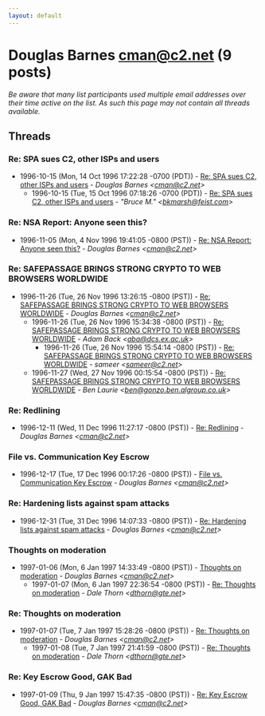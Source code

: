 ```yaml
---
layout: default
---
```


# Douglas Barnes <cman@c2.net> (9 posts)

_Be aware that many list participants used multiple email addresses over their time active on the list. As such this page may not contain all threads available._

## Threads

### Re: SPA sues C2, other ISPs and users
+ 1996-10-15 (Mon, 14 Oct 1996 17:22:28 -0700 (PDT)) - [Re: SPA sues C2, other ISPs and users](/archive/1996/10/7e968dadac575dc0fb890cc4671890079cffffb26de3889fce805a86c8b7d50e) - _Douglas Barnes \<cman@c2.net\>_
  + 1996-10-15 (Tue, 15 Oct 1996 07:18:26 -0700 (PDT)) - [Re: SPA sues C2, other ISPs and users](/archive/1996/10/d95fc78ecd8ba68a72e7b3c958eba9c12a1f0188d6f695367e5e12e50642f2ba) - _"Bruce M." \<bkmarsh@feist.com\>_

### Re: NSA Report: Anyone seen this?
+ 1996-11-05 (Mon, 4 Nov 1996 19:41:05 -0800 (PST)) - [Re: NSA Report: Anyone seen this?](/archive/1996/11/b29d9e34e4d8c6301a9e96e7ed6e356b69ec26d1ec4e4de004d9099f10914a0a) - _Douglas Barnes \<cman@c2.net\>_

### Re: SAFEPASSAGE BRINGS STRONG CRYPTO TO WEB BROWSERS WORLDWIDE
+ 1996-11-26 (Tue, 26 Nov 1996 13:26:15 -0800 (PST)) - [Re: SAFEPASSAGE BRINGS STRONG CRYPTO TO WEB BROWSERS WORLDWIDE](/archive/1996/11/1c9f74390991d509f4ea152b9065e2b309b2dbcb8c1a6af13f76af2db7452d11) - _Douglas Barnes \<cman@c2.net\>_
  + 1996-11-26 (Tue, 26 Nov 1996 15:34:38 -0800 (PST)) - [Re: SAFEPASSAGE BRINGS STRONG CRYPTO TO WEB BROWSERS WORLDWIDE](/archive/1996/11/477d072fc16f9c813460ecc10523897129953ffe3fcf9a06edfbce153cec63c1) - _Adam Back \<aba@dcs.ex.ac.uk\>_
    + 1996-11-26 (Tue, 26 Nov 1996 15:54:14 -0800 (PST)) - [Re: SAFEPASSAGE BRINGS STRONG CRYPTO TO WEB BROWSERS WORLDWIDE](/archive/1996/11/1aebfa27963c729d243675e95d1749c06ea89c5e41987545f618b7609b80f28c) - _sameer \<sameer@c2.net\>_
  + 1996-11-27 (Wed, 27 Nov 1996 00:15:54 -0800 (PST)) - [Re: SAFEPASSAGE BRINGS STRONG CRYPTO TO WEB BROWSERS WORLDWIDE](/archive/1996/11/31f89bc2fe995edd51b710ffbae6535f9351016ac2203bf6932efcf53247333e) - _Ben Laurie \<ben@gonzo.ben.algroup.co.uk\>_

### Re: Redlining
+ 1996-12-11 (Wed, 11 Dec 1996 11:27:17 -0800 (PST)) - [Re: Redlining](/archive/1996/12/b788f2dd9aac07180b5266d4a68ef86cb59dfde9f3ba58fc8e410a52de0bcaf9) - _Douglas Barnes \<cman@c2.net\>_

### File vs. Communication Key Escrow
+ 1996-12-17 (Tue, 17 Dec 1996 00:17:26 -0800 (PST)) - [File vs. Communication Key Escrow](/archive/1996/12/b9dc349853c0e51cf73f4840437da4301772a77efa110649318a7198923bc925) - _Douglas Barnes \<cman@c2.net\>_

### Re: Hardening lists against spam attacks
+ 1996-12-31 (Tue, 31 Dec 1996 14:07:33 -0800 (PST)) - [Re: Hardening lists against spam attacks](/archive/1996/12/894c6330efccf7c613240d52883b5c97537e0a145307d3ff2189a606a1c961c8) - _Douglas Barnes \<cman@c2.net\>_

### Thoughts on moderation
+ 1997-01-06 (Mon, 6 Jan 1997 14:33:49 -0800 (PST)) - [Thoughts on moderation](/archive/1997/01/dd94adf3a727865277f0226b3adca9a7659ad11134d132345d86d61fc6b049d8) - _Douglas Barnes \<cman@c2.net\>_
  + 1997-01-07 (Mon, 6 Jan 1997 22:36:54 -0800 (PST)) - [Re: Thoughts on moderation](/archive/1997/01/f5eecb89a1a8ac68a187f10b3a215e4e2fc15093d2e1a56e0a9fa644e7850d35) - _Dale Thorn \<dthorn@gte.net\>_

### Re: Thoughts on moderation
+ 1997-01-07 (Tue, 7 Jan 1997 15:28:26 -0800 (PST)) - [Re: Thoughts on moderation](/archive/1997/01/45f4396d3851b82c687b24605b192bdab684ffe360364088c1f2e640b7fcb75f) - _Douglas Barnes \<cman@c2.net\>_
  + 1997-01-08 (Tue, 7 Jan 1997 21:41:59 -0800 (PST)) - [Re: Thoughts on moderation](/archive/1997/01/42186c7990a123a8c5f9a71274aa5c68a6520d63356662015e9cceced28feec3) - _Dale Thorn \<dthorn@gte.net\>_

### Re: Key Escrow Good, GAK Bad
+ 1997-01-09 (Thu, 9 Jan 1997 15:47:35 -0800 (PST)) - [Re: Key Escrow Good, GAK Bad](/archive/1997/01/e0b07c481350ee55b33f4575a940bd3433aaf04ba099a2ca3b3e57a9713c75ce) - _Douglas Barnes \<cman@c2.net\>_

